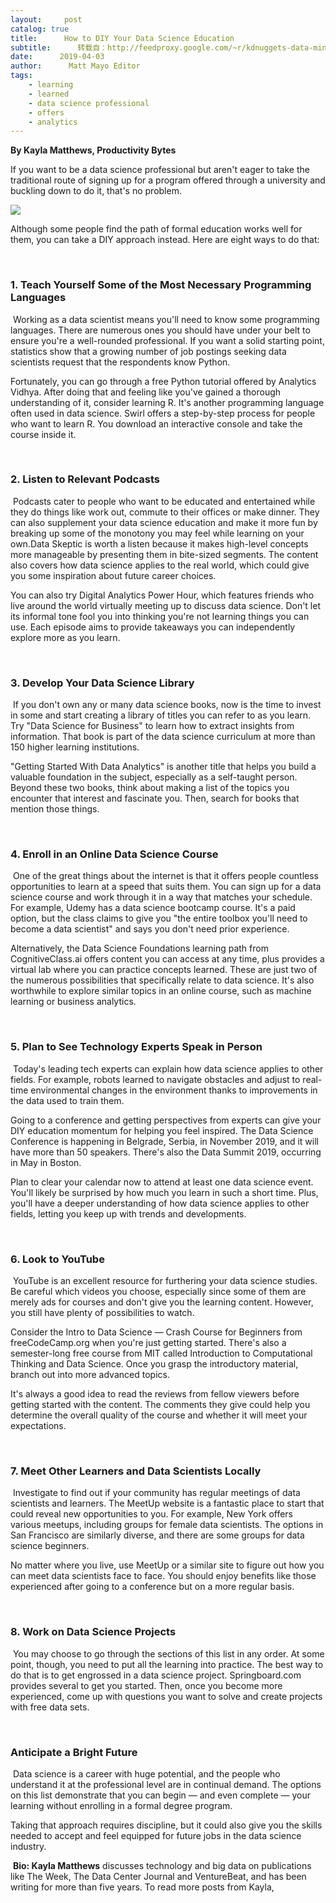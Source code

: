 ```yaml
---
layout:     post
catalog: true
title:      How to DIY Your Data Science Education
subtitle:      转载自：http://feedproxy.google.com/~r/kdnuggets-data-mining-analytics/~3/Y_NAFuMn48s/diy-your-data-science-education.html
date:      2019-04-03
author:      Matt Mayo Editor
tags:
    - learning
    - learned
    - data science professional
    - offers
    - analytics
---
```


**By Kayla Matthews, Productivity Bytes**

If you want to be a data science professional but aren't eager to take the traditional route of signing up for a program offered through a university and buckling down to do it, that's no problem. 

![](https://i.ibb.co/kM1B54p/computer-screen-header-image.jpg)


Although some people find the path of formal education works well for them, you can take a DIY approach instead. Here are eight ways to do that: 

 

### 1. Teach Yourself Some of the Most Necessary Programming Languages

 Working as a data scientist means you'll need to know some programming languages. There are numerous ones you should have under your belt to ensure you're a well-rounded professional. If you want a solid starting point, statistics show that a growing number of job postings seeking data scientists request that the respondents know Python. 

Fortunately, you can go through a free Python tutorial offered by Analytics Vidhya. After doing that and feeling like you've gained a thorough understanding of it, consider learning R. It's another programming language often used in data science. Swirl offers a step-by-step process for people who want to learn R. You download an interactive console and take the course inside it. 

 

### 2. Listen to Relevant Podcasts

 Podcasts cater to people who want to be educated and entertained while they do things like work out, commute to their offices or make dinner. They can also supplement your data science education and make it more fun by breaking up some of the monotony you may feel while learning on your own.Data Skeptic is worth a listen because it makes high-level concepts more manageable by presenting them in bite-sized segments. The content also covers how data science applies to the real world, which could give you some inspiration about future career choices. 

You can also try Digital Analytics Power Hour, which features friends who live around the world virtually meeting up to discuss data science. Don't let its informal tone fool you into thinking you're not learning things you can use. Each episode aims to provide takeaways you can independently explore more as you learn. 

 

### 3. Develop Your Data Science Library

 If you don't own any or many data science books, now is the time to invest in some and start creating a library of titles you can refer to as you learn. Try "Data Science for Business" to learn how to extract insights from information. That book is part of the data science curriculum at more than 150 higher learning institutions. 

"Getting Started With Data Analytics" is another title that helps you build a valuable foundation in the subject, especially as a self-taught person. Beyond these two books, think about making a list of the topics you encounter that interest and fascinate you. Then, search for books that mention those things. 

 

### 4. Enroll in an Online Data Science Course

 One of the great things about the internet is that it offers people countless opportunities to learn at a speed that suits them. You can sign up for a data science course and work through it in a way that matches your schedule. For example, Udemy has a data science bootcamp course. It's a paid option, but the class claims to give you "the entire toolbox you'll need to become a data scientist" and says you don't need prior experience. 

Alternatively, the Data Science Foundations learning path from CognitiveClass.ai offers content you can access at any time, plus provides a virtual lab where you can practice concepts learned. These are just two of the numerous possibilities that specifically relate to data science. It's also worthwhile to explore similar topics in an online course, such as machine learning or business analytics. 

 

### 5. Plan to See Technology Experts Speak in Person

 Today's leading tech experts can explain how data science applies to other fields. For example, robots learned to navigate obstacles and adjust to real-time environmental changes in the environment thanks to improvements in the data used to train them. 

Going to a conference and getting perspectives from experts can give your DIY education momentum for helping you feel inspired. The Data Science Conference is happening in Belgrade, Serbia, in November 2019, and it will have more than 50 speakers. There's also the Data Summit 2019, occurring in May in Boston. 

Plan to clear your calendar now to attend at least one data science event. You'll likely be surprised by how much you learn in such a short time. Plus, you'll have a deeper understanding of how data science applies to other fields, letting you keep up with trends and developments. 

 

### 6. Look to YouTube

 YouTube is an excellent resource for furthering your data science studies. Be careful which videos you choose, especially since some of them are merely ads for courses and don't give you the learning content. However, you still have plenty of possibilities to watch.

Consider the Intro to Data Science — Crash Course for Beginners from freeCodeCamp.org when you're just getting started. There's also a semester-long free course from MIT called Introduction to Computational Thinking and Data Science. Once you grasp the introductory material, branch out into more advanced topics.

It's always a good idea to read the reviews from fellow viewers before getting started with the content. The comments they give could help you determine the overall quality of the course and whether it will meet your expectations.

 

### 7. Meet Other Learners and Data Scientists Locally

 Investigate to find out if your community has regular meetings of data scientists and learners. The MeetUp website is a fantastic place to start that could reveal new opportunities to you. For example, New York offers various meetups, including groups for female data scientists. The options in San Francisco are similarly diverse, and there are some groups for data science beginners.

No matter where you live, use MeetUp or a similar site to figure out how you can meet data scientists face to face. You should enjoy benefits like those experienced after going to a conference but on a more regular basis. 

 

### 8. Work on Data Science Projects

 You may choose to go through the sections of this list in any order. At some point, though, you need to put all the learning into practice. The best way to do that is to get engrossed in a data science project. Springboard.com provides several to get you started. Then, once you become more experienced, come up with questions you want to solve and create projects with free data sets. 

 

### Anticipate a Bright Future

 Data science is a career with huge potential, and the people who understand it at the professional level are in continual demand. The options on this list demonstrate that you can begin — and even complete — your learning without enrolling in a formal degree program. 

Taking that approach requires discipline, but it could also give you the skills needed to accept and feel equipped for future jobs in the data science industry.

 **Bio: Kayla Matthews** discusses technology and big data on publications like The Week, The Data Center Journal and VentureBeat, and has been writing for more than five years. To read more posts from Kayla, 
